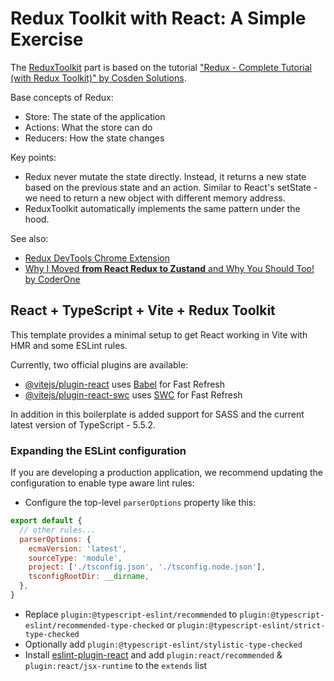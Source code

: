 # Redux Toolkit with React: A Simple Exercise

The [ReduxToolkit](https://redux-toolkit.js.org/) part is based on the tutorial ["Redux - Complete Tutorial (with Redux Toolkit)" by
Cosden Solutions](https://youtu.be/5yEG6GhoJBs?si=fDYoCL9DQeE7cIIP).

Base concepts of Redux:

- Store: The state of the application
- Actions: What the store can do
- Reducers: How the state changes

Key points:

- Redux never mutate the state directly. Instead, it returns a new state based on the previous state and an action. Similar to React's setState - we need to return a new object with different memory address.
- ReduxToolkit automatically implements the same pattern under the hood.

See also:

- [Redux DevTools Chrome Extension](https://chromewebstore.google.com/detail/lmhkpmbekcpmknklioeibfkpmmfibljd?hl=en)
- [Why I Moved **from React Redux to Zustand** and Why You Should Too! by CoderOne](https://www.youtube.com/watch?v=DK-S4ZcmDcE)

## React + TypeScript + Vite + Redux Toolkit

This template provides a minimal setup to get React working in Vite with HMR and some ESLint rules.

Currently, two official plugins are available:

- [@vitejs/plugin-react](https://github.com/vitejs/vite-plugin-react/blob/main/packages/plugin-react/README.md) uses [Babel](https://babeljs.io/) for Fast Refresh
- [@vitejs/plugin-react-swc](https://github.com/vitejs/vite-plugin-react-swc) uses [SWC](https://swc.rs/) for Fast Refresh

In addition in this boilerplate is added support for SASS and the current latest version of TypeScript - 5.5.2.

### Expanding the ESLint configuration

If you are developing a production application, we recommend updating the configuration to enable type aware lint rules:

- Configure the top-level `parserOptions` property like this:

```js
export default {
  // other rules...
  parserOptions: {
    ecmaVersion: 'latest',
    sourceType: 'module',
    project: ['./tsconfig.json', './tsconfig.node.json'],
    tsconfigRootDir: __dirname,
  },
}
```

- Replace `plugin:@typescript-eslint/recommended` to `plugin:@typescript-eslint/recommended-type-checked` or `plugin:@typescript-eslint/strict-type-checked`
- Optionally add `plugin:@typescript-eslint/stylistic-type-checked`
- Install [eslint-plugin-react](https://github.com/jsx-eslint/eslint-plugin-react) and add `plugin:react/recommended` & `plugin:react/jsx-runtime` to the `extends` list
